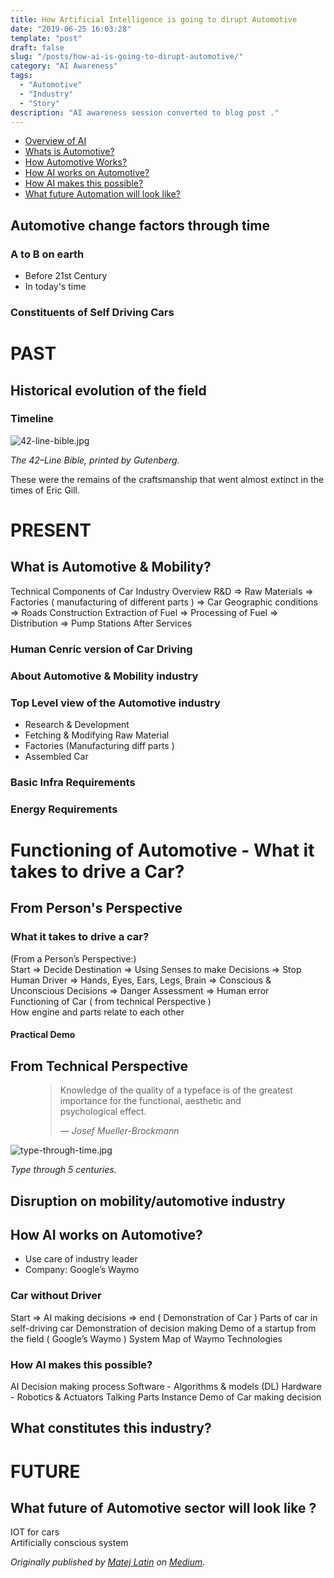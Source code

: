 ```yaml
---
title: How Artificial Intelligence is going to dirupt Automotive
date: "2019-06-25 16:03:28"
template: "post"
draft: false
slug: "/posts/how-ai-is-going-to-dirupt-automotive/"
category: "AI Awareness"
tags:
  - "Automotive"
  - "Industry"
  - "Story"
description: "AI awareness session converted to blog post ."
---
```


- [Overview of AI](#the-first-transition)
- [Whats is Automotive?](#the-digital-age)
- [How Automotive Works?](#loss-of-humanity-through-transitions)
- [How AI works on Automotive?](#chasing-perfection)
- [How AI makes this possible?](#chasing-perfection)
- [What future Automation will look like?](#chasing-perfection)




## Automotive change factors through time


### A to B on earth

- Before 21st Century
- In today's time

### Constituents of Self Driving Cars


# PAST

## Historical evolution of the field

### Timeline

![42-line-bible.jpg](/media/42-line-bible.jpg)

*The 42–Line Bible, printed by Gutenberg.*

These were the remains of the craftsmanship that went almost extinct in the times of Eric Gill.

# PRESENT

## What is Automotive & Mobility?

Technical Components of Car
Industry Overview
R&D => Raw Materials => Factories ( manufacturing of different parts ) => Car
Geographic conditions => Roads Construction 
Extraction of Fuel => Processing of Fuel => Distribution => Pump Stations
After Services


### Human Cenric version of Car Driving


### About Automotive & Mobility industry


### Top Level view of the Automotive industry

- Research & Development
- Fetching & Modifying Raw Material
- Factories (Manufacturing diff parts )
- Assembled Car

### Basic Infra Requirements
### Energy Requirements

# Functioning of Automotive - What it takes to drive a Car? 

## From Person's Perspective

### What it takes to drive a car?

(From a Person’s Perspective:) </br>
Start => Decide Destination => Using Senses to make Decisions => Stop </br>
Human Driver => Hands, Eyes, Ears, Legs, Brain => Conscious & Unconscious Decisions => Danger Assessment => Human error </br>
Functioning of Car ( from technical Perspective ) </br>
How engine and parts relate to each other </br>

#### Practical Demo

## From Technical Perspective
<figure>
	<blockquote>
		<p>Knowledge of the quality of a typeface is of the greatest importance for the functional, aesthetic and psychological effect.</p>
		<footer>
			<cite>— Josef Mueller-Brockmann</cite>
		</footer>
	</blockquote>
</figure>

![type-through-time.jpg](/media/type-through-time.jpg)

*Type through 5 centuries.*

## Disruption on mobility/automotive industry


## How AI works on Automotive?

- Use care of industry leader
- Company: Google’s Waymo

### Car without Driver

Start => AI making decisions => end ( Demonstration of Car )
Parts of car in self-driving car
Demonstration of decision making
Demo of a startup from the field ( Google’s Waymo )
System Map of Waymo Technologies

### How AI makes this possible?

AI Decision making process
Software - Algorithms & models (DL)
Hardware - Robotics & Actuators
Talking Parts
Instance Demo of Car making decision


## What constitutes this industry?

# FUTURE

## What future of Automotive sector will look like ?

IOT for cars </br>
Artificially conscious system

*Originally published by [Matej Latin](http://matejlatin.co.uk/) on [Medium](https://medium.com/design-notes/humane-typography-in-the-digital-age-9bd5c16199bd?ref=webdesignernews.com#.lygo82z0x).*